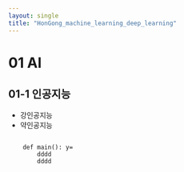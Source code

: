 ```yaml
---
layout: single
title: "HonGong_machine_learning_deep_learning"
---
```


# 01 AI
## 01-1 인공지능

- 강인공지능
- 약인공지능


<pre>
<code>
    def main(): y=
        dddd
        dddd
</code>
</pre>
